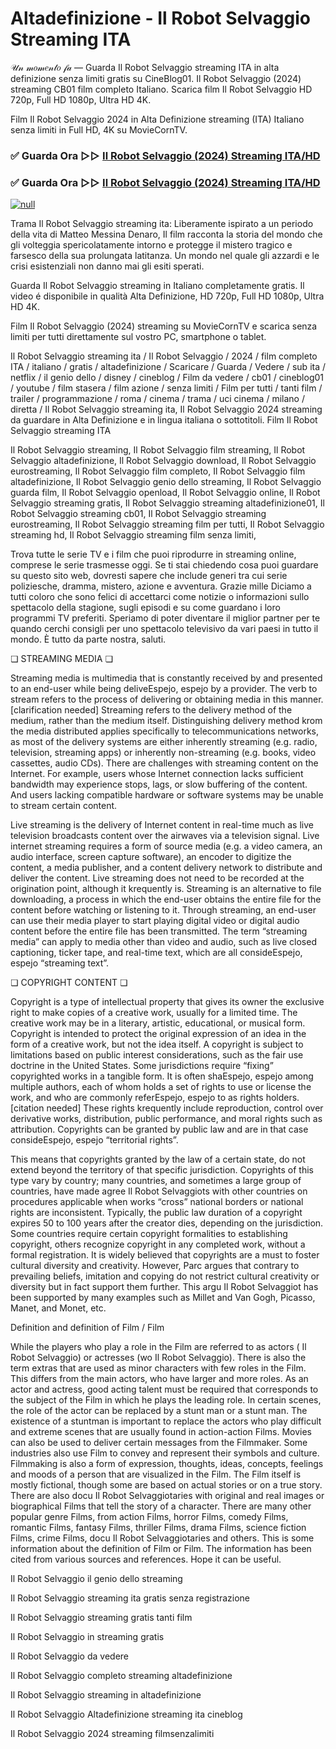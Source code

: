 # Altadefinizione - Il Robot Selvaggio Streaming ITA




𝒰𝓃 𝓂𝑜𝓂𝑒𝓃𝓉𝑜 𝒻𝒶 — Guarda Il Robot Selvaggio streaming ITA in alta definizione senza limiti gratis su CineBlog01. Il Robot Selvaggio (2024) streaming CB01 film completo Italiano. Scarica film Il Robot Selvaggio HD 720p, Full HD 1080p, Ultra HD 4K.

Film Il Robot Selvaggio 2024 in Alta Definizione streaming (ITA) Italiano senza limiti in Full HD, 4K su MovieCornTV.

### ✅ Guarda Ora ▷▷ [Il Robot Selvaggio (2024) Streaming ITA/HD](https://t.co/bSm0u0WIuE)

### ✅ Guarda Ora ▷▷ [Il Robot Selvaggio (2024) Streaming ITA/HD](https://t.co/bSm0u0WIuE)

[![null](https://static.wixstatic.com/media/855a25_043b5abeb4ae4d35ac003198e7fe56ed~mv2.gif)](https://t.co/bSm0u0WIuE)

Trama Il Robot Selvaggio streaming ita: Liberamente ispirato a un periodo della vita di Matteo Messina Denaro, Il film racconta la storia del mondo che gli volteggia spericolatamente intorno e protegge il mistero tragico e farsesco della sua prolungata latitanza. Un mondo nel quale gli azzardi e le crisi esistenziali non danno mai gli esiti sperati.

Guarda Il Robot Selvaggio streaming in Italiano completamente gratis. Il video é disponibile in qualità Alta Definizione, HD 720p, Full HD 1080p, Ultra HD 4K.

Film Il Robot Selvaggio (2024) streaming su MovieCornTV e scarica senza limiti per tutti direttamente sul vostro PC, smartphone o tablet.

Il Robot Selvaggio streaming ita / Il Robot Selvaggio / 2024 / film completo ITA / italiano / gratis / altadefinizione / Scaricare / Guarda / Vedere / sub ita / netflix / il genio dello / disney / cineblog / Film da vedere / cb01 / cineblog01 / youtube / film stasera / film azione / senza limiti / Film per tutti / tanti film / trailer / programmazione / roma / cinema / trama / uci cinema / milano / diretta / Il Robot Selvaggio streaming ita, Il Robot Selvaggio 2024 streaming da guardare in Alta Definizione e in lingua italiana o sottotitoli. Film Il Robot Selvaggio streaming ITA

Il Robot Selvaggio streaming, Il Robot Selvaggio film streaming, Il Robot Selvaggio altadefinizione, Il Robot Selvaggio download, Il Robot Selvaggio eurostreaming, Il Robot Selvaggio film completo, Il Robot Selvaggio film altadefinizione, Il Robot Selvaggio genio dello streaming, Il Robot Selvaggio guarda film, Il Robot Selvaggio openload, Il Robot Selvaggio online, Il Robot Selvaggio streaming gratis, Il Robot Selvaggio streaming altadefinizione01, Il Robot Selvaggio streaming cb01, Il Robot Selvaggio streaming eurostreaming, Il Robot Selvaggio streaming film per tutti, Il Robot Selvaggio streaming hd, Il Robot Selvaggio streaming film senza limiti,

Trova tutte le serie TV e i film che puoi riprodurre in streaming online, comprese le serie trasmesse oggi. Se ti stai chiedendo cosa puoi guardare su questo sito web, dovresti sapere che include generi tra cui serie poliziesche, dramma, mistero, azione e avventura. Grazie mille Diciamo a tutti coloro che sono felici di accettarci come notizie o informazioni sullo spettacolo della stagione, sugli episodi e su come guardano i loro programmi TV preferiti. Speriamo di poter diventare il miglior partner per te quando cerchi consigli per uno spettacolo televisivo da vari paesi in tutto il mondo. È tutto da parte nostra, saluti.

❏ STREAMING MEDIA ❏

Streaming media is multimedia that is constantly received by and presented to an end-user while being deliveEspejo, espejo by a provider. The verb to stream refers to the process of delivering or obtaining media in this manner.[clarification needed] Streaming refers to the delivery method of the medium, rather than the medium itself. Distinguishing delivery method krom the media distributed applies specifically to telecommunications networks, as most of the delivery systems are either inherently streaming (e.g. radio, television, streaming apps) or inherently non-streaming (e.g. books, video cassettes, audio CDs). There are challenges with streaming content on the Internet. For example, users whose Internet connection lacks sufficient bandwidth may experience stops, lags, or slow buffering of the content. And users lacking compatible hardware or software systems may be unable to stream certain content.

Live streaming is the delivery of Internet content in real-time much as live television broadcasts content over the airwaves via a television signal. Live internet streaming requires a form of source media (e.g. a video camera, an audio interface, screen capture software), an encoder to digitize the content, a media publisher, and a content delivery network to distribute and deliver the content. Live streaming does not need to be recorded at the origination point, although it krequently is. Streaming is an alternative to file downloading, a process in which the end-user obtains the entire file for the content before watching or listening to it. Through streaming, an end-user can use their media player to start playing digital video or digital audio content before the entire file has been transmitted. The term “streaming media” can apply to media other than video and audio, such as live closed captioning, ticker tape, and real-time text, which are all consideEspejo, espejo “streaming text”.

❏ COPYRIGHT CONTENT ❏

Copyright is a type of intellectual property that gives its owner the exclusive right to make copies of a creative work, usually for a limited time. The creative work may be in a literary, artistic, educational, or musical form. Copyright is intended to protect the original expression of an idea in the form of a creative work, but not the idea itself. A copyright is subject to limitations based on public interest considerations, such as the fair use doctrine in the United States. Some jurisdictions require “fixing” copyrighted works in a tangible form. It is often shaEspejo, espejo among multiple authors, each of whom holds a set of rights to use or license the work, and who are commonly referEspejo, espejo to as rights holders.[citation needed] These rights krequently include reproduction, control over derivative works, distribution, public performance, and moral rights such as attribution. Copyrights can be granted by public law and are in that case consideEspejo, espejo “territorial rights”.

This means that copyrights granted by the law of a certain state, do not extend beyond the territory of that specific jurisdiction. Copyrights of this type vary by country; many countries, and sometimes a large group of countries, have made agree Il Robot Selvaggiots with other countries on procedures applicable when works “cross” national borders or national rights are inconsistent. Typically, the public law duration of a copyright expires 50 to 100 years after the creator dies, depending on the jurisdiction. Some countries require certain copyright formalities to establishing copyright, others recognize copyright in any completed work, without a formal registration. It is widely believed that copyrights are a must to foster cultural diversity and creativity. However, Parc argues that contrary to prevailing beliefs, imitation and copying do not restrict cultural creativity or diversity but in fact support them further. This argu Il Robot Selvaggiot has been supported by many examples such as Millet and Van Gogh, Picasso, Manet, and Monet, etc.

Definition and definition of Film / Film

While the players who play a role in the Film are referred to as actors ( Il Robot Selvaggio) or actresses (wo Il Robot Selvaggio). There is also the term extras that are used as minor characters with few roles in the Film. This differs from the main actors, who have larger and more roles. As an actor and actress, good acting talent must be required that corresponds to the subject of the Film in which he plays the leading role. In certain scenes, the role of the actor can be replaced by a stunt man or a stunt man. The existence of a stuntman is important to replace the actors who play difficult and extreme scenes that are usually found in action-action Films. Movies can also be used to deliver certain messages from the Filmmaker. Some industries also use Film to convey and represent their symbols and culture. Filmmaking is also a form of expression, thoughts, ideas, concepts, feelings and moods of a person that are visualized in the Film. The Film itself is mostly fictional, though some are based on actual stories or on a true story. There are also docu Il Robot Selvaggiotaries with original and real images or biographical Films that tell the story of a character. There are many other popular genre Films, from action Films, horror Films, comedy Films, romantic Films, fantasy Films, thriller Films, drama Films, science fiction Films, crime Films, docu Il Robot Selvaggiotaries and others. This is some information about the definition of Film or Film. The information has been cited from various sources and references. Hope it can be useful.

Il Robot Selvaggio il genio dello streaming

Il Robot Selvaggio streaming ita gratis senza registrazione

Il Robot Selvaggio streaming gratis tanti film

Il Robot Selvaggio in streaming gratis

Il Robot Selvaggio da vedere

Il Robot Selvaggio completo streaming altadefinizione

Il Robot Selvaggio streaming in altadefinizione

Il Robot Selvaggio Altadefinizione streaming ita cineblog

Il Robot Selvaggio 2024 streaming filmsenzalimiti
